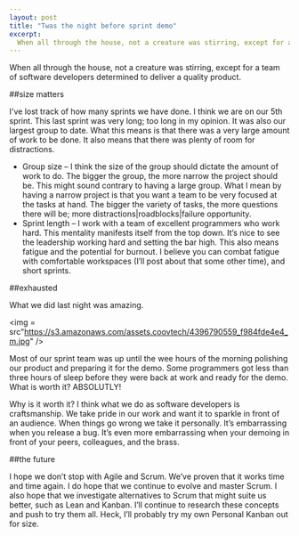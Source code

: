 ```yaml
---
layout: post
title: "Twas the night before sprint demo"
excerpt:
  When all through the house, not a creature was stirring, except for a team of software developers determined to deliver a quality product.
---
```


When all through the house, not a creature was stirring, except for a team of software developers determined to deliver a quality product.

##size matters

I've lost track of how many sprints we have done. I think we are on our 5th sprint. This last sprint was very long; too long in my opinion. It was also our largest group to date. What this means is that there was a very large amount of work to be done. It also means that there was plenty of room for distractions.

- Group size – I think the size of the group should dictate the amount of work to do. The bigger the group, the more narrow the project should be. This might sound contrary to having a large group. What I mean by having a narrow project is that you want a team to be very focused at the tasks at hand. The bigger the variety of tasks, the more questions there will be; more distractions|roadblocks|failure opportunity.
- Sprint length – I work with a team of excellent programmers who work hard. This mentality manifests itself from the top down. It’s nice to see the leadership working hard and setting the bar high. This also means fatigue and the potential for burnout. I believe you can combat fatigue with comfortable workspaces (I’ll post about that some other time), and short sprints.

##exhausted

What we did last night was amazing.

<img = src"https://s3.amazonaws.com/assets.coovtech/4396790559_f984fde4e4_m.jpg" />

Most of our sprint team was up until the wee hours of the morning polishing our product and preparing it for the demo. Some programmers got less than three hours of sleep before they were back at work and ready for the demo. What is worth it? ABSOLUTLY!

Why is it worth it? I think what we do as software developers is craftsmanship. We take pride in our work and want it to sparkle in front of an audience. When things go wrong we take it personally. It’s embarrassing when you release a bug. It’s even more embarrassing when your demoing in front of your peers, colleagues, and the brass.

##the future

I hope we don’t stop with Agile and Scrum. We’ve proven that it works time and time again. I do hope that we continue to evolve and master Scrum. I also hope that we investigate alternatives to Scrum that might suite us better, such as Lean and Kanban. I’ll continue to research these concepts and push to try them all. Heck, I’ll probably try my own Personal Kanban out for size.
